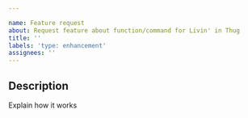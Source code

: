 ```yaml
---

name: Feature request
about: Request feature about function/command for Livin' in Thug
title: ''
labels: 'type: enhancement'
assignees: ''
---
```

<!-- Use Discord for questions: https://discord.gg/FSMTeH3hse -->



## Description
Explain how it works
